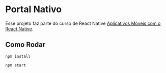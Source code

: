 # Portal Nativo

Esse projeto faz parte do curso de React Native [Aplicativos Móveis com o React Native](https://www.udemy.com/course/aplicativos-moveis-com-o-react-native).

## Como Rodar

```
npm install
```

```
npm start
```
